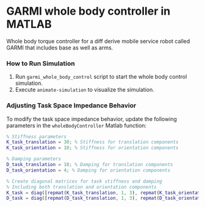 
# GARMI whole body controller in MATLAB

Whole body torque controller for a diff derive mobile service robot called GARMI that includes base as well as arms. 

### How to Run Simulation

1. Run `garmi_whole_body_control` script to start the whole body control simulation.
2. Execute `animate-simulation` to visualize the simulation.

### Adjusting Task Space Impedance Behavior

To modify the task space impedance behavior, update the following parameters in the `wholeBodyController` Matlab function:

```matlab
% Stiffness parameters
K_task_translation = 30; % Stiffness for translation components
K_task_orientation = 10; % Stiffness for orientation components

% Damping parameters
D_task_translation = 10; % Damping for translation components
D_task_orientation = 4; % Damping for orientation components

% Create diagonal matrices for task stiffness and damping
% Including both translation and orientation components
K_task = diag([repmat(K_task_translation, 1, 3), repmat(K_task_orientation, 1, 3)]);
D_task = diag([repmat(D_task_translation, 1, 3), repmat(D_task_orientation, 1, 3)]);
